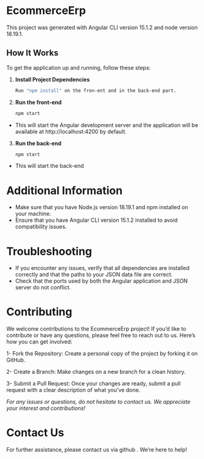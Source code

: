 # EcommerceErp
This project was generated with Angular CLI version 15.1.2 and node version 18.19.1.

## How It Works
To get the application up and running, follow these steps:

1. **Install Project Dependencies**
   ```bash
   Run "npm install" on the fron-ent and in the back-end part.
2. **Run the front-end**
   ```bash
   npm start

- This will start the Angular development server and the application will be available at http://localhost:4200 by default.

3. **Run the back-end**
    ```bash
    npm start
- This will start the back-end

# Additional Information
- Make sure that you have Node.js version 18.19.1 and npm installed on your machine.
- Ensure that you have Angular CLI version 15.1.2 installed to avoid compatibility issues.

# Troubleshooting

- If you encounter any issues, verify that all dependencies are installed correctly and that the paths to your JSON data file are correct.
- Check that the ports used by both the Angular application and JSON server do not conflict.

# Contributing

We welcome contributions to the EcommerceErp project! If you’d like to contribute or have any questions, please feel free to reach out to us. Here’s how you can get involved:

1- Fork the Repository: Create a personal copy of the project by forking it on GitHub.

2- Create a Branch: Make changes on a new branch for a clean history.

3- Submit a Pull Request: Once your changes are ready, submit a pull request with a clear description of what you've done.

*For any issues or questions, do not hesitate to contact us. We appreciate your interest and contributions!*

# Contact Us

For further assistance, please contact us via github . We’re here to help!
